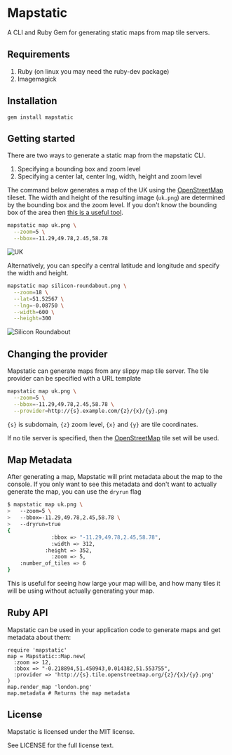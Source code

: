 # Mapstatic

A CLI and Ruby Gem for generating static maps from map tile servers.

## Requirements

1. Ruby (on linux you may need the ruby-dev package)
2. Imagemagick

## Installation

    gem install mapstatic

## Getting started

There are two ways to generate a static map from the mapstatic CLI.

1. Specifying a bounding box and zoom level
2. Specifying a center lat, center lng, width, height and zoom level

The command below generates a map of the UK using the [OpenStreetMap](http://www.openstreetmap.org/) tileset.  The width and height of the resulting image (`uk.png`) are determined by the bounding box and the zoom level. If you don't know the bounding box of the area then [this is a useful tool](http://boundingbox.klokantech.com/).

```.bash
mapstatic map uk.png \
  --zoom=5 \
  --bbox=-11.29,49.78,2.45,58.78
```

![UK](http://matchingnotes.com/images/uk.png)

Alternatively, you can specify a central latitude and longitude and specify the width and height.

```.bash
mapstatic map silicon-roundabout.png \
  --zoom=18 \
  --lat=51.52567 \
  --lng=-0.08750 \
  --width=600 \
  --height=300
```

![Silicon Roundabout](http://matchingnotes.com/images/silicon-roundabout.png)

## Changing the provider

Mapstatic can generate maps from any slippy map tile server. The tile provider can be specified with a URL template

```.bash
mapstatic map uk.png \
  --zoom=5 \
  --bbox=-11.29,49.78,2.45,58.78 \
  --provider=http://{s}.example.com/{z}/{x}/{y}.png
```

`{s}` is subdomain, `{z}` zoom level, `{x}` and `{y}` are tile coordinates.

If no tile server is specified, then the [OpenStreetMap](http://www.openstreetmap.org/) tile set will be used.

## Map Metadata

After generating a map, Mapstatic will print metadata about the map to the console.  If you only want to see this metadata and don't want to actually generate the map, you can use the `dryrun` flag

```.bash
$ mapstatic map uk.png \
>   --zoom=5 \
>   --bbox=-11.29,49.78,2.45,58.78 \
>   --dryrun=true
{
              :bbox => "-11.29,49.78,2.45,58.78",
              :width => 312,
            :height => 352,
              :zoom => 5,
    :number_of_tiles => 6
}
```

This is useful for seeing how large your map will be, and how many tiles it will be using without actually generating your map.

## Ruby API

Mapstatic can be used in your application code to generate maps and get metadata about them:

```.ruby
require 'mapstatic'
map = Mapstatic::Map.new(
  :zoom => 12,
  :bbox => "-0.218894,51.450943,0.014382,51.553755",
  :provider => 'http://{s}.tile.openstreetmap.org/{z}/{x}/{y}.png'
)
map.render_map 'london.png'
map.metadata # Returns the map metadata
```

## License

Mapstatic is licensed under the MIT license.

See LICENSE for the full license text.
